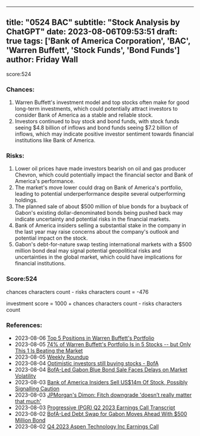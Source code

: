 
---
title: "0524 BAC"
subtitle: "Stock Analysis by ChatGPT"
date: 2023-08-06T09:53:51
draft: true
tags: ['Bank of America Corporation', 'BAC', 'Warren Buffett', 'Stock Funds', 'Bond Funds']
author: Friday Wall
---

score:524
### Chances:
1. Warren Buffett's investment model and top stocks often make for good long-term investments, which could potentially attract investors to consider Bank of America as a stable and reliable stock.
2. Investors continued to buy stock and bond funds, with stock funds seeing $4.8 billion of inflows and bond funds seeing $7.2 billion of inflows, which may indicate positive investor sentiment towards financial institutions like Bank of America.
### Risks:
1. Lower oil prices have made investors bearish on oil and gas producer Chevron, which could potentially impact the financial sector and Bank of America's performance.
2. The market's move lower could drag on Bank of America's portfolio, leading to potential underperformance despite several outperforming holdings.
3. The planned sale of about $500 million of blue bonds for a buyback of Gabon's existing dollar-denominated bonds being pushed back may indicate uncertainty and potential risks in the financial markets.
4. Bank of America insiders selling a substantial stake in the company in the last year may raise concerns about the company's outlook and potential impact on the stock.
5. Gabon's debt-for-nature swap testing international markets with a $500 million bond deal may signal potential geopolitical risks and uncertainties in the global market, which could have implications for financial institutions.
### Score:524
chances characters count - risks characters count = -476

investment score = 1000 + chances characters count - risks characters count
### References:
- 2023-08-06 [Top 5 Positions in Warren Buffett's Portfolio](https://finance.yahoo.com/m/a58721d6-5d0d-3d33-9317-f6f6e983696a/top-5-positions-in-warren.html?.tsrc=rss)
- 2023-08-05 [74% of Warren Buffett's Portfolio Is in 5 Stocks -- but Only This 1 Is Beating the Market](https://finance.yahoo.com/m/e43ed50a-89db-37cf-8da5-660162955818/74%25-of-warren-buffett%27s.html?.tsrc=rss)
- 2023-08-05 [Weekly Roundup](https://finance.yahoo.com/m/6bdcfb75-91c9-3b11-89b2-7248285033f9/weekly-roundup.html?.tsrc=rss)
- 2023-08-04 [Optimistic investors still buying stocks - BofA](https://ca.finance.yahoo.com/news/optimistic-investors-still-buying-stocks-101438968.html?.tsrc=rss)
- 2023-08-04 [BofA-Led Gabon Blue Bond Sale Faces Delays on Market Volatility](https://finance.yahoo.com/news/bofa-led-gabon-blue-bond-181339250.html?.tsrc=rss)
- 2023-08-03 [Bank of America Insiders Sell US$14m Of Stock, Possibly Signalling Caution](https://finance.yahoo.com/news/bank-america-insiders-sell-us-130118857.html?.tsrc=rss)
- 2023-08-03 [JPMorgan's Dimon: Fitch downgrade 'doesn’t really matter that much'](https://finance.yahoo.com/news/jpmorgans-dimon-fitch-downgrade-doesnt-really-matter-that-much-202820331.html?.tsrc=rss)
- 2023-08-03 [Progressive (PGR) Q2 2023 Earnings Call Transcript](https://finance.yahoo.com/m/75d05608-f842-3599-b462-38087d97b0ec/progressive-%28pgr%29-q2-2023.html?.tsrc=rss)
- 2023-08-02 [BofA-Led Debt Swap for Gabon Moves Ahead With $500 Million Bond](https://finance.yahoo.com/news/bofa-led-debt-swap-gabon-151551684.html?.tsrc=rss)
- 2023-08-02 [Q4 2023 Aspen Technology Inc Earnings Call](https://finance.yahoo.com/news/q4-2023-aspen-technology-inc-134107222.html?.tsrc=rss)


                